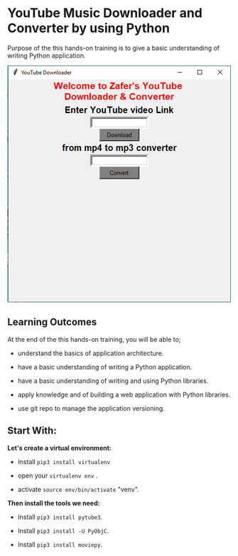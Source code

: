 # YouTube Music Downloader and Converter by using Python

Purpose of the this hands-on training is to give a basic understanding of writing Python application.

![YouTubeDownloader](./pic.png)

## Learning Outcomes

At the end of the this hands-on training, you will be able to;

- understand the basics of application architecture.
  
- have a basic understanding of writing a Python application.

- have a basic understanding of writing and using Python libraries.

- apply knowledge and of building a web application with Python libraries.

- use git repo to manage the application versioning.

## Start With: 

**Let's create a virtual environment:** 
  
- Install `pip3 install virtualenv` 

- open your `virtualenv env` .
  
- activate `source env/bin/activate` "venv".
  
**Then install the tools we need:** 

- Install `pip3 install pytube3`.

- Install `pip3 install -U PyObjC`.
  
- Install `pip3 install moviepy`.



